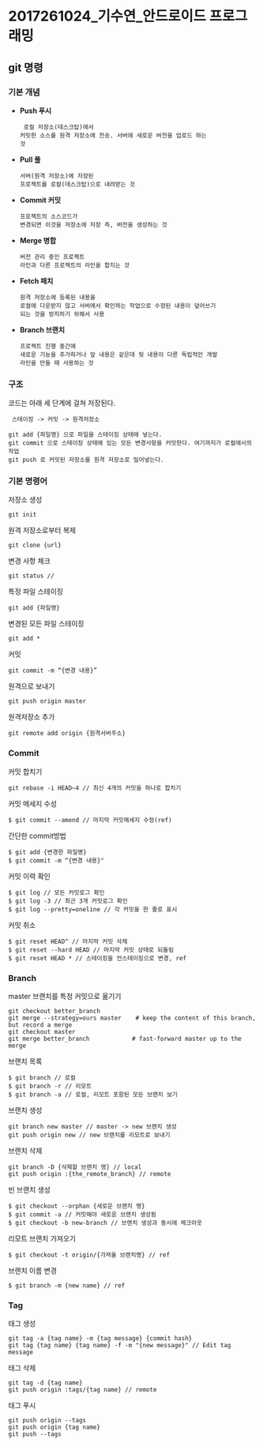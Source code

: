 # 2017261024_기수연_안드로이드 프로그래밍
## git 명령

### 기본 개념
  + **Push 푸시** 
         <pre><code> 로컬 저장소(데스크탑)에서 커밋한 소스를 원격 저장소에 전송. 서버에 새로운 버전을 업로드 하는 것</pre></code> 
  + **Pull 풀** 
         <pre><code>서버(원격 저장소)에 저장된 프로젝트를 로컬(데스크탑)으로 내려받는 것</pre></code>
  + **Commit 커밋**
          <pre><code>프로젝트의 소스코드가 변경되면 이것을 저장소에 저장 즉, 버전을 생성하는 것</pre></code>
  + **Merge 병합**
         <pre><code>버전 관리 중인 프로젝트 라인과 다른 프로젝트의 라인을 합치는 것</pre></code>
  + **Fetch 패치**
          <pre><code>원격 저장소에 등록된 내용을 로컬에 다운받지 않고 서버에서 확인하는 작업으로 
          수정된 내용이 덮어쓰기 되는 것을 방지하기 위해서 사용</pre></code>
  + **Branch 브랜치** 
           <pre><code>프로젝트 진행 중간에 새로운 기능을 추가하거나
           앞 내용은 같은데 뒷 내용이 다른 독립적인 개발 라인을 만들 때 사용하는 것 </pre></code>
           
### 구조
코드는 아래 세 단계에 걸쳐 저장된다.

<pre><code> 스테이징 -> 커밋 -> 원격저장소

git add {파일명} 으로 파일을 스테이징 상태에 넣는다.
git commit 으로 스테이징 상태에 있는 모든 변경사항을 커밋한다. 여기까지가 로컬에서의 작업
git push 로 커밋된 저장소를 원격 저장소로 밀어넣는다.</pre></code>

### 기본 명령어
저장소 생성

<pre><code>git init</pre></code>

원격 저장소로부터 복제

<pre><code>git clone {url}</pre></code>

변경 사항 체크

<pre><code>git status // </pre></code>

특정 파일 스테이징

<pre><code>git add {파일명}</pre></code>

변경된 모든 파일 스테이징

<pre><code>git add * </pre></code>

커밋

<pre><code>git commit -m “{변경 내용}”</pre></code> 

원격으로 보내기

<pre><code>git push origin master </pre></code>

원격저장소 추가

<pre><code>git remote add origin {원격서버주소}</pre></code> 

### Commit
커밋 합치기

<pre><code>git rebase -i HEAD~4 // 최신 4개의 커밋을 하나로 합치기</pre></code>

커밋 메세지 수성

<pre><code>$ git commit --amend // 마지막 커밋메세지 수정(ref)</pre></code>

간단한 commit방법

<pre><code>$ git add {변경한 파일병}
$ git commit -m “{변경 내용}"</pre></code>

커밋 이력 확인

<pre><code>$ git log // 모든 커밋로그 확인
$ git log -3 // 최근 3개 커밋로그 확인
$ git log --pretty=oneline // 각 커밋을 한 줄로 표시 </pre></code>

커밋 취소

<pre><code>$ git reset HEAD^ // 마지막 커밋 삭제
$ git reset --hard HEAD // 마지막 커밋 상태로 되돌림
$ git reset HEAD * // 스테이징을 언스테이징으로 변경, ref </pre></code>
### Branch
master 브랜치를 특정 커밋으로 옮기기

<pre><code>git checkout better_branch
git merge --strategy=ours master    # keep the content of this branch, but record a merge
git checkout master
git merge better_branch            # fast-forward master up to the merge </pre></code>

브랜치 목록

<pre><code>$ git branch // 로컬
$ git branch -r // 리모트 
$ git branch -a // 로컬, 리모트 포함된 모든 브랜치 보기 </pre></code>

브랜치 생성

<pre><code>git branch new master // master -> new 브랜치 생성
git push origin new // new 브랜치를 리모트로 보내기 </pre></code>

브랜치 삭제

<pre><code>git branch -D {삭제할 브랜치 명} // local
git push origin :{the_remote_branch} // remote </pre></code>

빈 브랜치 생성

<pre><code>$ git checkout --orphan {새로운 브랜치 명}
$ git commit -a // 커밋해야 새로운 브랜치 생성됨
$ git checkout -b new-branch // 브랜치 생성과 동시에 체크아웃 </pre></code>

리모트 브랜치 가져오기

<pre><code>$ git checkout -t origin/{가져올 브랜치명} // ref </pre></code>

브랜치 이름 변경

<pre><code>$ git branch -m {new name} // ref </pre></code>

### Tag
태그 생성

<pre><code>git tag -a {tag name} -m {tag message} {commit hash}
git tag {tag name} {tag name} -f -m "{new message}" // Edit tag message </pre></code>

태그 삭제

<pre><code>git tag -d {tag name}
git push origin :tags/{tag name} // remote </pre></code>

태그 푸시

<pre><code>git push origin --tags
git push origin {tag name}
git push --tags </pre></code>



